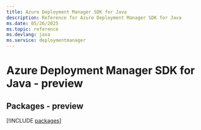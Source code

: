 ```yaml
---
title: Azure Deployment Manager SDK for Java
description: Reference for Azure Deployment Manager SDK for Java
ms.date: 05/26/2025
ms.topic: reference
ms.devlang: java
ms.service: deploymentmanager
---
```

# Azure Deployment Manager SDK for Java - preview
## Packages - preview
[!INCLUDE [packages](deployment-manager-index.md)]